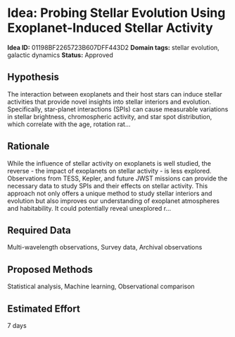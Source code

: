 # Idea: Probing Stellar Evolution Using Exoplanet-Induced Stellar Activity

**Idea ID:** 01198BF2265723B607DFF443D2
**Domain tags:** stellar evolution, galactic dynamics
**Status:** Approved

## Hypothesis
The interaction between exoplanets and their host stars can induce stellar activities that provide novel insights into stellar interiors and evolution. Specifically, star-planet interactions (SPIs) can cause measurable variations in stellar brightness, chromospheric activity, and star spot distribution, which correlate with the age, rotation rat...

## Rationale
While the influence of stellar activity on exoplanets is well studied, the reverse - the impact of exoplanets on stellar activity - is less explored. Observations from TESS, Kepler, and future JWST missions can provide the necessary data to study SPIs and their effects on stellar activity. This approach not only offers a unique method to study stellar interiors and evolution but also improves our understanding of exoplanet atmospheres and habitability. It could potentially reveal unexplored r...

## Required Data
Multi-wavelength observations, Survey data, Archival observations

## Proposed Methods
Statistical analysis, Machine learning, Observational comparison

## Estimated Effort
7 days
